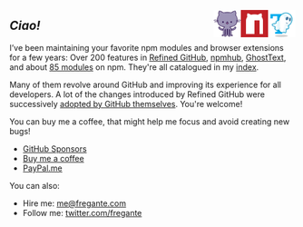 [<img src="assets/ghost-text.png" width="48" align="right">](https://github.com/GhostText/GhostText) [<img src="assets/npmhub.svg" width="48" align="right">](https://github.com/npmhub/npmhub) [<img src="assets/refined-github.svg" width="48" align="right">](https://github.com/sindresorhus/refined-github)

## _Ciao!_

I’ve been maintaining your favorite npm modules and browser extensions for a few years: Over 200 features in [Refined GitHub](https://github.com/sindresorhus/refined-github), [npmhub](https://github.com/npmhub/npmhub), [GhostText](https://github.com/GhostText/GhostText), and about [85 modules](https://github.com/fregante?tab=repositories&type=source) on npm. They're all catalogued in my [index](index).

Many of them revolve around GitHub and improving its experience for all developers. A lot of the changes introduced by Refined GitHub were successively [adopted by GitHub themselves](https://github.blog/2018-08-28-announcing-paper-cuts/#introducing-project-paper-cuts). You're welcome!

You can buy me a coffee, that might help me focus and avoid creating new bugs!

- [GitHub Sponsors](https://github.com/sponsors/fregante)
- [Buy me a coffee](https://www.buymeacoffee.com/fregante)
- [PayPal.me](https://www.paypal.com/paypalme/fregante)

You can also:

- Hire me: me@fregante.com
- Follow me: [twitter.com/fregante](https://twitter.com/fregante)
